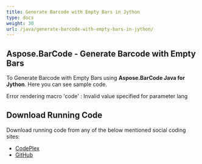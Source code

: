 ```yaml
---
title: Generate Barcode with Empty Bars in Jython
type: docs
weight: 30
url: /java/generate-barcode-with-empty-bars-in-jython/
---
```


## **Aspose.BarCode - Generate Barcode with Empty Bars**
To Generate Barcode with Empty Bars using **Aspose.BarCode Java for Jython**. Here you can see sample code.

Error rendering macro 'code' : Invalid value specified for parameter lang
## **Download Running Code**
Download running code from any of the below mentioned social coding sites:

- [CodePlex](https://asposebarcodejavajython.codeplex.com/releases/view/621083)
- [GitHub](https://github.com/aspose-barcode/Aspose.BarCode-for-Java/releases/tag/Aspose.Barcode_Java_for_Jython-v1.0)
